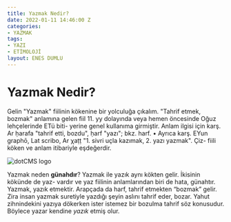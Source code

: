 ```yaml
---
title: Yazmak Nedir?
date: 2022-01-11 14:46:00 Z
categories:
- YAZMAK
tags:
- YAZI
- ETİMOLOJİ
layout: ENES DUMLU
---
```


# Yazmak Nedir?

Gelin "Yazmak" fiilinin kökenine bir yolculuğa çıkalım.
"Tahrif etmek, bozmak" anlamına gelen fiil 11. yy dolayında veya hemen öncesinde Oğuz lehçelerinde ETü biti- yerine genel kullanıma girmiştir. Anlam ilgisi için karş. Ar ḥarafa "tahrif etti, bozdu", ḥarf "yazı"; bkz. harf. • Ayrıca karş. EYun graphō, Lat scribo, Ar χaṭṭ "1. sivri uçla kazımak, 2. yazı yazmak". Çiz- fiili köken ve anlam itibariyle eşdeğerdir.


![dotCMS logo](//www.mutluevim.org/v1/wp-content/uploads/2016/02/shutterstock_243654601-750x400.jpg)


Yazmak neden **günahdır**?
Yazmak ile yazık aynı kökten gelir. İkisinin kökünde de yaz- vardır ve yaz fiilinin anlamlarından biri de hata, günahtır. Yazmak, yazık etmektir. Arapçada da harf, tahrif etmekten “bozmak” gelir. Zira insan yazmak suretiyle yazdığı şeyin aslını tahrif eder, bozar. Yahut zihnindekini yazıya dökerken ister istemez bir bozulma tahrif söz konusudur. Böylece yazar kendine *yazık* etmiş olur.